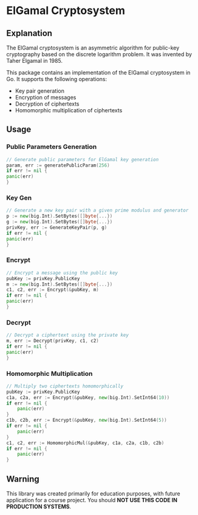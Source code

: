 # ElGamal Cryptosystem

## Explanation
The ElGamal cryptosystem is an asymmetric algorithm for public-key cryptography based on the discrete logarithm problem. It was invented by Taher Elgamal in 1985.

This package contains an implementation of the ElGamal cryptosystem in Go. It supports the following operations:

* Key pair generation
* Encryption of messages
* Decryption of ciphertexts
* Homomorphic multiplication of ciphertexts

## Usage

### Public Parameters Generation
```go
// Generate public parameters for ElGamal key generation
param, err := generatePublicParam(256)
if err != nil {
panic(err)
}
```

### Key Gen
```go
// Generate a new key pair with a given prime modulus and generator
p := new(big.Int).SetBytes([]byte{...})
g := new(big.Int).SetBytes([]byte{...})
privKey, err := GenerateKeyPair(p, g)
if err != nil {
panic(err)
}
```
### Encrypt
```go
// Encrypt a message using the public key
pubKey := privKey.PublicKey
m := new(big.Int).SetBytes([]byte{...})
c1, c2, err := Encrypt(&pubKey, m)
if err != nil {
panic(err)
}
```
### Decrypt
```go
// Decrypt a ciphertext using the private key
m, err := Decrypt(privKey, c1, c2)
if err != nil {
panic(err)
}
```
### Homomorphic Multiplication
```go
// Multiply two ciphertexts homomorphically
pubKey := privKey.PublicKey
c1a, c2a, err := Encrypt(&pubKey, new(big.Int).SetInt64(10))
if err != nil {
    panic(err)
}
c1b, c2b, err := Encrypt(&pubKey, new(big.Int).SetInt64(5))
if err != nil {
    panic(err)
}
c1, c2, err := HomomorphicMul(&pubKey, c1a, c2a, c1b, c2b)
if err != nil {
    panic(err)
}
```

## Warning
This library was created primarily for education purposes, with future application for a course project. You should **NOT USE THIS CODE IN PRODUCTION SYSTEMS**.
